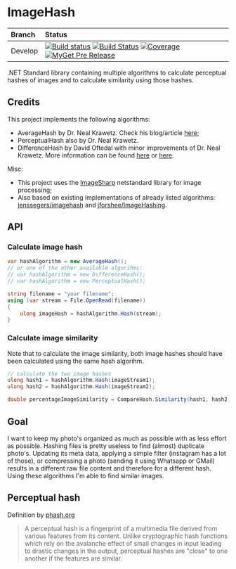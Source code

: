 # ImageHash

| Branch | Status |
| :--- | :--- |
| Develop | [![Build status](https://ci.appveyor.com/api/projects/status/891pi650ra2ori5t/branch/develop?svg=true)](https://ci.appveyor.com/project/coenm/imagehash/branch/develop) [![Build Status](https://travis-ci.org/coenm/ImageHash.svg?branch=develop)](https://travis-ci.org/coenm/ImageHash) [![Coverage](https://codecov.io/gh/coenm/imagehash/branch/develop/graph/badge.svg)](https://codecov.io/gh/coenm/imagehash) [![MyGet Pre Release](https://img.shields.io/myget/coenm/vpre/CoenM.ImageSharp.ImageHash.svg?label=myget)](https://www.myget.org/feed/Packages/coenm/) |

.NET Standard library containing multiple algorithms to calculate perceptual hashes of images and to calculate similarity using those hashes.

## Credits
This project implements the following algorithms:
- AverageHash by Dr. Neal Krawetz. Check his blog/article [here](http://www.hackerfactor.com/blog/index.php?/archives/432-Looks-Like-It.html);
- PerceptualHash also by Dr. Neal Krawetz.
- DifferenceHash by David Oftedal with minor improvements of Dr. Neal Krawetz. More information can be found [here](http://01101001.net/programming.php) or [here](http://www.hackerfactor.com/blog/index.php?/archives/529-Kind-of-Like-That.html).

Misc:
- This project uses the [ImageSharp](https://sixlabors.com/projects/imagesharp/) netstandard library for image processing;
- Also based on existing implementations of already listed algorithms: [jenssegers/imagehash](https://github.com/jenssegers/imagehash) and [jforshee/ImageHashing](https://github.com/jforshee/ImageHashing).

## API

### Calculate image hash
```csharp
var hashAlgorithm = new AverageHash();
// or one of the other available algorihms:
// var hashAlgorithm = new DifferenceHash();
// var hashAlgorithm = new PerceptualHash();

string filename = "your filename";
using (var stream = File.OpenRead(filename))
{
    ulong imageHash = hashAlgorithm.Hash(stream);  
}
```

### Calculate image similarity
Note that to calculate the image similarity, both image hashes should have been calculated using the same hash algorihm.

```csharp
// calculate the two image hashes
ulong hash1 = hashAlgorithm.Hash(imageStream1);  
ulong hash2 = hashAlgorithm.Hash(imageStream2);  

double percentageImageSimilarity = CompareHash.Similarity(hash1, hash2);
```

## Goal
I want to keep my photo's organized as much as possible with as less effort as possible. Hashing files is pretty useless to find (almost) duplicate photo's. Updating its meta data, applying a simple filter (instagram has a lot of those), or compressing a photo (sending it using Whatsapp or GMail) results in a different raw file content and therefore for a different hash. Using these algorithms I'm able to find similar images.

## Perceptual hash
Definition by [phash.org](https://www.phash.org/)

> A perceptual hash is a fingerprint of a multimedia file derived from various features from its content. Unlike cryptographic hash functions which rely on the avalanche effect of small changes in input leading to drastic changes in the output, perceptual hashes are "close" to one another if the features are similar.
